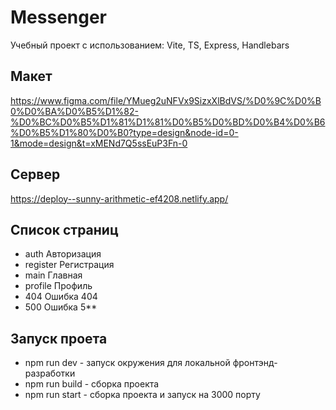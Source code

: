 # Messenger

Учебный проект с использованием: Vite, TS, Express, Handlebars

## Макет
https://www.figma.com/file/YMueg2uNFVx9SizxXlBdVS/%D0%9C%D0%B0%D0%BA%D0%B5%D1%82-%D0%BC%D0%B5%D1%81%D1%81%D0%B5%D0%BD%D0%B4%D0%B6%D0%B5%D1%80%D0%B0?type=design&node-id=0-1&mode=design&t=xMENd7Q5ssEuP3Fn-0

## Сервер
https://deploy--sunny-arithmetic-ef4208.netlify.app/

## Список страниц
- auth Авторизация 
- register Регистрация 
- main Главная 
- profile Профиль 
- 404 Ошибка 404 
- 500 Ошибка 5**

## Запуск проета
- npm run dev - запуск окружения для локальной фронтэнд-разработки 
- npm run build - сборка проекта
- npm run start - сборка проекта и запуск на 3000 порту
